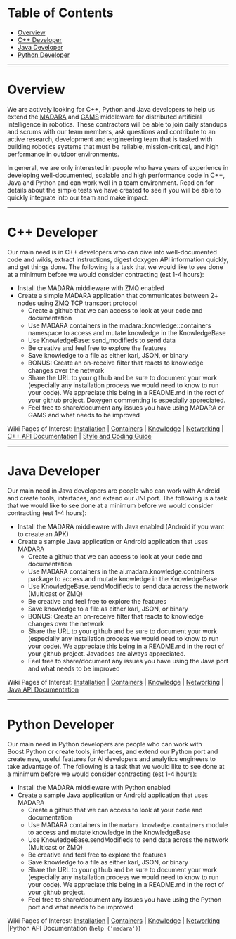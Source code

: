 # Table of Contents
 * [Overview](#overview)
 * [C++ Developer](#c-developer)
 * [Java Developer](#java-developer)
 * [Python Developer](#python-developer)

***

# Overview

We are actively looking for C++, Python and Java developers to help us extend
the [MADARA](http://www.madara.ai) and [GAMS](http://www.gams.ai) middleware
for distributed artificial intelligence in
robotics. These contractors will be able to join daily standups and scrums
with our team members, ask questions and contribute to an active research,
development and engineering team that is tasked with building robotics
systems that must be reliable, mission-critical, and high performance in
outdoor environments.

In general, we are only interested in people who have years of experience in
developing well-documented, scalable and high performance code in C++, Java
and Python and can work well in a team environment. Read on for details about
the simple tests we have created to see if you will be able to quickly
integrate into our team and make impact.

***

# C++ Developer

Our main need is in C++ developers who can dive into well-documented code and
wikis, extract instructions, digest doxygen API information quickly, and get
things done. The following is a task that we would like to see done at a
minimum before we would consider contracting (est 1-4 hours):

 * Install the MADARA middleware with ZMQ enabled
 * Create a simple MADARA application that communicates between 2+ nodes using ZMQ TCP transport protocol
   * Create a github that we can access to look at your code and documentation
   * Use MADARA containers in the madara::knowledge::containers namespace to access and mutate knowledge in the KnowledgeBase
   * Use KnowledgeBase::send_modifieds to send data
   * Be creative and feel free to explore the features
   * Save knowledge to a file as either karl, JSON, or binary
   * BONUS: Create an on-receive filter that reacts to knowledge changes over the network
   * Share the URL to your github and be sure to document your work (especially any installation process we would need to know to run your code). We appreciate this being in a README.md in the root of your github project. Doxygen commenting is especially appreciated.
   * Feel free to share/document any issues you have using MADARA or GAMS and what needs to be improved

Wiki Pages of Interest: [Installation](https://github.com/jredmondson/madara/wiki/Installation) | [Containers](https://github.com/jredmondson/madara/wiki/KnowledgeContainers) | [Knowledge](https://github.com/jredmondson/madara/wiki/InteractingWithTheKnowledgeBase) | [Networking](https://github.com/jredmondson/madara/wiki/InteractingWithTheTransport) | [C++ API Documentation](https://madara.readthedocs.io/en/latest/?badge=latest) | [Style and Coding Guide](Style-and-Coding-Guide)

***

# Java Developer

Our main need in Java developers are people who can work with Android and
create tools, interfaces, and extend our JNI port. The following is a task
that we would like to see done at a minimum before we would consider
contracting (est 1-4 hours):

 * Install the MADARA middleware with Java enabled (Android if you want to create an APK)
 * Create a sample Java application or Android application that uses MADARA
   * Create a github that we can access to look at your code and documentation
   * Use MADARA containers in the ai.madara.knowledge.containers package to access and mutate knowledge in the KnowledgeBase
   * Use KnowledgeBase.sendModifieds to send data across the network (Multicast or ZMQ)
   * Be creative and feel free to explore the features
   * Save knowledge to a file as either karl, JSON, or binary
   * BONUS: Create an on-receive filter that reacts to knowledge changes over the network
   * Share the URL to your github and be sure to document your work (especially any installation process we would need to know to run your code). We appreciate this being in a README.md in the root of your github project. Javadocs are always appreciated.
   * Feel free to share/document any issues you have using the Java port and what needs to be improved

Wiki Pages of Interest: [Installation](https://github.com/jredmondson/madara/wiki/Installation) | [Containers](https://github.com/jredmondson/madara/wiki/JavaKnowledgeContainers) | [Knowledge](https://github.com/jredmondson/madara/wiki/JavaInteractingWithTheKnowledgeBase) | [Networking](https://github.com/jredmondson/madara/wiki/JavaInteractingWithTheTransport) | [Java API Documentation](http://javadoc.io/doc/ai.madara/madara)

***

# Python Developer

Our main need in Python developers are people who can work with Boost.Python
or create tools, interfaces, and extend our Python port and create new, useful
features for AI developers and analytics engineers to take advantage of.
The following is a task that we would like to see done at a minimum before
we would consider contracting (est 1-4 hours):

 * Install the MADARA middleware with Python enabled
 * Create a sample Java application or Android application that uses MADARA
   * Create a github that we can access to look at your code and documentation
   * Use MADARA containers in the `madara.knowledge.containers` module to access and mutate knowledge in the KnowledgeBase
   * Use KnowledgeBase.sendModifieds to send data across the network (Multicast or ZMQ)
   * Be creative and feel free to explore the features
   * Save knowledge to a file as either karl, JSON, or binary
   * Share the URL to your github and be sure to document your work (especially any installation process we would need to know to run your code). We appreciate this being in a README.md in the root of your github project.
   * Feel free to share/document any issues you have using the Python port and what needs to be improved

Wiki Pages of Interest: [Installation](https://github.com/jredmondson/madara/wiki/Installation) | [Containers](https://github.com/jredmondson/madara/wiki/PythonKnowledgeContainers) | [Knowledge](https://github.com/jredmondson/madara/wiki/PythonInteractingWithTheKnowledgeBase) | [Networking](https://github.com/jredmondson/madara/wiki/PythonInteractingWithTheTransport) |Python API Documentation (`help ('madara')`)


